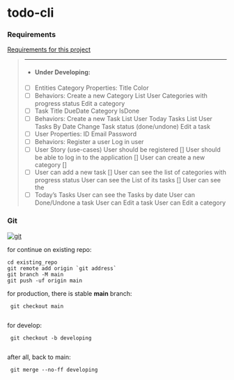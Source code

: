 # todo-cli


<h3>Requirements</h3>

[Requirements for this project](docs/Requirements)

> ---
> - <h4>Under Developing:</h4>
> - [ ] Entities Category Properties: Title Color
> - [ ] Behaviors: Create a new Category List User Categories with progress status Edit a category
> - [ ] Task Title DueDate Category IsDone
> - [ ] Behaviors: Create a new Task List User Today Tasks List User Tasks By Date Change Task status (done/undone) Edit a task
> - [ ] User Properties: ID Email Password
> - [ ] Behaviors: Register a user Log in user
> - [ ] User Story (use-cases) User should be registered [] User should be able to log in to the application [] User can create a new category [] 
> - [ ] User can add a new task [] User can see the list of categories with progress status User can see the List of its tasks [] User can see the 
> - [ ] Today’s Tasks User can see the Tasks by date User can Done/Undone a task User can Edit a task User can Edit a category



<h3>Git</h3>
<p align="left">
<a href="" 
target="_blank"><img src="https://img.shields.io/badge/git-%23F05033.svg?style=for-the-badge&logo=git&logoColor=white" alt="git" /></a>&nbsp;
</p>


for continue on existing repo:
````
cd existing_repo
git remote add origin `git address`
git branch -M main
git push -uf origin main

````


for production, there is stable **main** branch:

```` 
 git checkout main
 
````

for develop:

```` 
 git checkout -b developing
 
````
after all, back to main:
```` 
 git merge --no-ff developing
 
````
